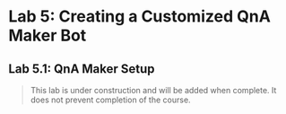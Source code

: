 # Lab 5: Creating a Customized QnA Maker Bot

## Lab 5.1: QnA Maker Setup

>This lab is under construction and will be added when complete.  It does not prevent completion of the course.